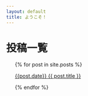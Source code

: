```yaml
---
layout: default
title: ようこそ！
---
```

# 投稿一覧

<ul>
  {% for post in site.posts %}
    <p>
      <a href="{{ post.url }}">{{post.date}} {{ post.title }}</a>
    </p>
  {% endfor %}
</ul>
